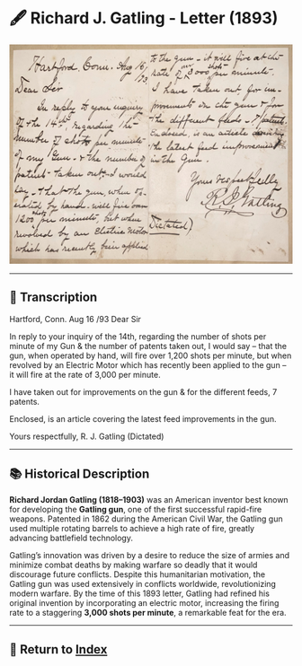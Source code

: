 # 🖋️ Richard J. Gatling - Letter (1893)

![Gatling Letter](/assets/gatling_letter.jpg)

---

## 📜 Transcription

Hartford, Conn. Aug 16 /93
Dear Sir

In reply to your inquiry of the 14th, regarding the number of shots per minute of my Gun & the number of patents taken out, I would say – that the gun, when operated by hand, will fire over 1,200 shots per minute, but when revolved by an Electric Motor which has recently been applied to the gun – it will fire at the rate of 3,000 per minute.

I have taken out for improvements on the gun & for the different feeds, 7 patents.

Enclosed, is an article covering the latest feed improvements in the gun.

Yours respectfully,
R. J. Gatling
(Dictated)


---

## 📚 Historical Description

**Richard Jordan Gatling (1818–1903)** was an American inventor best known for developing the **Gatling gun**, one of the first successful rapid-fire weapons. Patented in 1862 during the American Civil War, the Gatling gun used multiple rotating barrels to achieve a high rate of fire, greatly advancing battlefield technology.

Gatling’s innovation was driven by a desire to reduce the size of armies and minimize combat deaths by making warfare so deadly that it would discourage future conflicts. Despite this humanitarian motivation, the Gatling gun was used extensively in conflicts worldwide, revolutionizing modern warfare. By the time of this 1893 letter, Gatling had refined his original invention by incorporating an electric motor, increasing the firing rate to a staggering **3,000 shots per minute**, a remarkable feat for the era.

---

## 🔗 Return to [Index](index.md)
